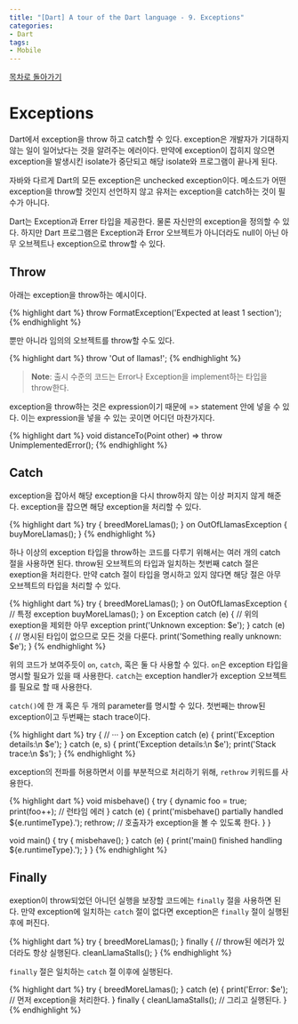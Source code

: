 ```yaml
---
title: "[Dart] A tour of the Dart language - 9. Exceptions"
categories:
- Dart
tags:
- Mobile
---
```


[목차로 돌아가기](/dart/a-tour-of-the-dart-language/)
# Exceptions
Dart에서 exception을 throw 하고 catch할 수 있다. exception은 개발자가 기대하지 않는 일이 일어났다는 것을 알려주는 에러이다. 만약에 exception이 잡히지 않으면 exception을 발생시킨 isolate가 중단되고 해당 isolate와 프로그램이 끝나게 된다.

자바와 다르게 Dart의 모든 exception은 unchecked exception이다. 메소드가 어떤 exception을 throw할 것인지 선언하지 않고 유저는 exception을 catch하는 것이 필수가 아니다.

Dart는 Exception과 Errer 타입을 제공한다. 물론 자신만의 exception을 정의할 수 있다. 하지만 Dart 프로그램은 Exception과 Error 오브젝트가 아니더라도 null이 아닌 아무 오브젝트나 exception으로 throw할 수 있다.

## Throw
아래는 exception을 throw하는 예시이다.

{% highlight dart %}
throw FormatException('Expected at least 1 section');
{% endhighlight %}

뿐만 아니라 임의의 오브젝트를 throw할 수도 있다.

{% highlight dart %}
throw 'Out of llamas!';
{% endhighlight %}

> **Note**: 출시 수준의 코드는 Error나 Exception을 implement하는 타입을 throw한다.

exception을 throw하는 것은 expression이기 때문에 => statement 안에 넣을 수 있다. 이는 expression을 넣을 수 있는 곳이면 어디던 마찬가지다.

{% highlight dart %}
void distanceTo(Point other) => throw UnimplementedError();
{% endhighlight %}

## Catch
exception을 잡아서 해당 exception을 다시 throw하지 않는 이상 퍼지지 않게 해준다. exception을 잡으면 해당 exception을 처리할 수 있다.

{% highlight dart %}
try {
  breedMoreLlamas();
} on OutOfLlamasException {
  buyMoreLlamas();
}
{% endhighlight %}

하나 이상의 exception 타입을 throw하는 코드를 다루기 위해서는 여러 개의 catch 절을 사용하면 된다. throw된 오브젝트의 타입과 일치하는 첫번째 catch 절은 exeption을 처리한다. 만약 catch 절이 타입을 명시하고 있지 않다면 해당 절은 아무 오브젝트의 타입을 처리할 수 있다.

{% highlight dart %}
try {
  breedMoreLlamas();
} on OutOfLlamasException {
  // 특정 exception
  buyMoreLlamas();
} on Exception catch (e) {
  // 위의 exeption을 제외한 아무 exception
  print('Unknown exception: $e');
} catch (e) {
  // 명시된 타입이 없으므로 모든 것을 다룬다.
  print('Something really unknown: $e');
}
{% endhighlight %}

위의 코드가 보여주듯이 `on`, `catch`, 혹은 둘 다 사용할 수 있다. `on`은 exception 타입을 명시할 필요가 있을 때 사용한다. `catch`는 exception handler가 exception 오브젝트를 필요로 할 때 사용한다.

`catch()`에 한 개 혹은 두 개의 parameter를 명시할 수 있다. 첫번째는 throw된 exception이고 두번째는 stach trace이다.

{% highlight dart %}
try {
  // ···
} on Exception catch (e) {
  print('Exception details:\n $e');
} catch (e, s) {
  print('Exception details:\n $e');
  print('Stack trace:\n $s');
}
{% endhighlight %}

exception의 전파를 허용하면서 이를 부분적으로 처리하기 위해, `rethrow` 키워드를 사용한다.

{% highlight dart %}
void misbehave() {
  try {
    dynamic foo = true;
    print(foo++); // 런타임 에러
  } catch (e) {
    print('misbehave() partially handled ${e.runtimeType}.');
    rethrow; // 호출자가 exception을 볼 수 있도록 한다.
  }
}

void main() {
  try {
    misbehave();
  } catch (e) {
    print('main() finished handling ${e.runtimeType}.');
  }
}
{% endhighlight %}

## Finally
exeption이 throw되었던 아니던 실행을 보장할 코드에는 `finally` 절을 사용하면 된다. 만약 exception에 일치하는 `catch` 절이 없다면 exception은 `finally` 절이 실행된 후에 퍼진다.

{% highlight dart %}
try {
  breedMoreLlamas();
} finally {
  // throw된 에러가 있더라도 항상 실행된다.
  cleanLlamaStalls();
}
{% endhighlight %}

`finally` 절은 일치하는 `catch` 절 이후에 실행된다.

{% highlight dart %}
try {
  breedMoreLlamas();
} catch (e) {
  print('Error: $e'); // 먼저 exception을 처리한다.
} finally {
  cleanLlamaStalls(); // 그리고 실행된다.
}
{% endhighlight %}
